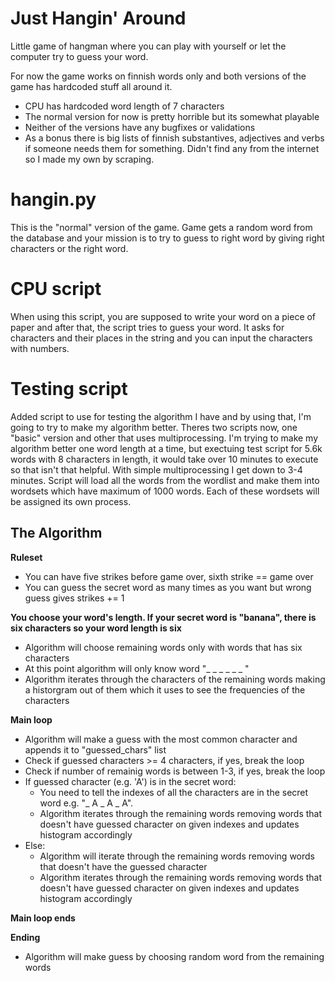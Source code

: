 # Just Hangin' Around

Little game of hangman where you can play with yourself or let the computer try to guess your word.

For now the game works on finnish words only and both versions of the game has hardcoded stuff all around it.
- CPU has hardcoded word length of 7 characters
- The normal version for now is pretty horrible but its somewhat playable
- Neither of the versions have any bugfixes or validations
- As a bonus there is big lists of finnish substantives, adjectives and verbs if someone needs them for something. Didn't find any from the internet so I made my own by scraping.

# hangin.py
This is the "normal" version of the game. Game gets a random word from the database and your mission is to try to guess to right word by giving right characters or the right word.

# CPU script
When using this script, you are supposed to write your word on a piece of paper and after that, the script tries to guess your word. It asks for characters and their places in the string and you can input the characters with numbers.

# Testing script
Added script to use for testing the algorithm I have and by using that, I'm going to try to make my algorithm better. Theres two scripts now, one "basic" version and other that uses multiprocessing. I'm trying to make my algorithm better one word length at a time, but exectuing test script for 5.6k words with 8 characters in length, it would take over 10 minutes to execute so that isn't that helpful. With simple multiprocessing I get down to 3-4 minutes. Script will load all the words from the wordlist and make them into wordsets which have maximum of 1000 words. Each of these wordsets will be assigned its own process.

## The Algorithm
**Ruleset**
* You can have five strikes before game over, sixth strike == game over
* You can guess the secret word as many times as you want but wrong guess gives strikes += 1

**You choose your word's length. If your secret word is "banana", there is six characters so your word length is six**
* Algorithm will choose remaining words only with words that has six characters
* At this point algorithm will only know word "_ _ _ _ _ _ "
* Algorithm iterates through the characters of the remaining words making a historgram out of them which it uses to see the frequencies of the characters

**Main loop**
* Algorithm will make a guess with the most common character and appends it to "guessed_chars" list
* Check if guessed characters >= 4 characters, if yes, break the loop
* Check if number of remainig words is between 1-3, if yes, break the loop
* If guessed character (e.g. 'A') is in the secret word:
    * You need to tell the indexes of all the characters are in the secret word e.g. "_ A _ A _ A".
    * Algorithm iterates through the remaining words removing words that doesn't have guessed character on given indexes and updates histogram accordingly
* Else:
    * Algorithm will iterate through the remaining words removing words that doesn't have the guessed character
    * Algorithm iterates through the remaining words removing words that doesn't have guessed character on given indexes and updates histogram accordingly

**Main loop ends**

**Ending**
* Algorithm will make guess by choosing random word from the remaining words